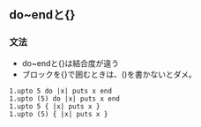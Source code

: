 ## do~endと{}

### 文法
- do~endと{}は結合度が違う
- ブロックを{}で囲むときは、()を書かないとダメ。
```
1.upto 5 do |x| puts x end
1.upto (5) do |x| puts x end
1.upto 5 { |x| puts x }
1.upto (5) { |x| puts x }

```


